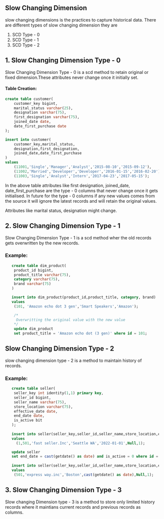## Slow Changing Dimension 
slow changing dimensions is the practices to capture historical data. There are different types of slow changing dimension they are
 1. SCD Type - 0
 2. SCD Type - 1
 3. SCD Type - 2  

## 1. Slow Changing Dimension Type - 0
Slow Changing Dimension Type - 0 is a scd method to retain original or fixed dimension.These attributes never change once it initially set.

#### Table Creation:

``` sql
create table customer(
    customer_key bigint,
    marital_status varchar(25),
    designation varchar(75),
    first_designation varchar(75),
    joined_date date,
    date_first_purchase date
);

insert into customer(
    customer_key,marital_status,
    designation,first_designation,
    joined_date,date_first_purchase
)
values 
    (11001,'Single','Manager','Analyst','2015-08-10','2015-09-12'),        
    (11002,'Married','Developer','Developer','2016-01-15','2016-02-20'),       
    (11003,'Single','Analyst','Intern','2017-04-23','2017-05-15');      
```

In the above table attributes like first designation, joined_date, date_first_purchase are the type - 0 columns that never change once it gets initialised. In future for the type - 0 columns if any new values comes from the source it will ignore the latest records and will retain the original values.

Attributes like marital status, designation might change.

## 2. Slow Changing Dimension Type - 1
Slow Changing Dimension Type - 1 is a scd method wher the old records gets overwritten by the new records.

### Example:

```SQL 
   create table dim_product(
    product_id bigint,
    product_title varchar(75),
    category varchar(75),
    brand varchar(75)
   )

   insert into dim_product(product_id,product_title, category, brand)
   values
    (101, 'Amazon echo dot 3 gen','Smart Speakers','Amazon');

    /*
     Overwritting the original value with the new value
    */
    update dim_product
    set product_title = 'Amazon echo dot (3 gen)' where id = 101;
```

## Slow Changing Dimension Type - 2
slow changing dimension type - 2 is a method to maintain history of records.

### Example:

```SQL
   create table seller(
    seller_key int identity(1,1) primary key,
    seller_id bigint,
    seller_name varchar(75),
    store_location varchar(75),
    effective_date date,
    end_date date,
    is_active bit 
   );
   
   insert into seller(seller_key,seller_id,seller_name,store_location,effective_date,end_date,is_active)
   values
     (1,501,'fast seller.Inc','Seattle WA','2022-01-01',Null,1);

   update seller
   set end_date = cast(getdate() as date) and is_active = 0 where id = 501
   
   insert into seller(seller_key,seller_id,seller_name,store_location,effective_date,end_date,is_active)
   values
    (501,'express way.inc','Boston',cast(getdate() as date),Null,1);
```

## 3. Slow Changing Dimension Type - 3
Slow changing Dimension type - 3 is a method to store only limited history records where it maintians current records and previous records as columns.